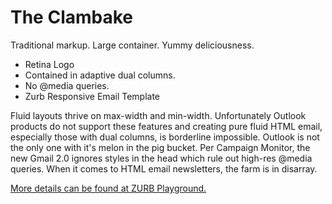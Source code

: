 The Clambake
=================
Traditional markup. Large container. Yummy deliciousness.

- Retina Logo
- Contained in adaptive dual columns. 
- No @media queries. 
- Zurb Responsive Email Template

Fluid layouts thrive on max-width and min-width. Unfortunately Outlook products do not support these features and creating pure fluid HTML email, especially those with dual columns, is borderline impossible. Outlook is not the only one with it's melon in the pig bucket. Per Campaign Monitor, the new Gmail 2.0 ignores styles in the head which rule out high-res @media queries. When it comes to HTML email newsletters, the farm is in disarray. 

[More details can be found at ZURB Playground.](http://www.zurb.com/playground/clambake)



